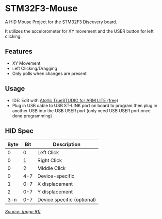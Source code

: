 STM32F3-Mouse
=============

A HID Mouse Project for the STM32F3 Discovery board.

It utilizes the accelorometer for XY movement and the USER button for left clicking.

Features
--------
* XY Movement
* Left Clicking/Dragging
* Only polls when changes are present

Usage
--------
* IDE: Edit with [Atollic TrueSTUDIO for ARM LITE (free)](http://www.atollic.com/index.php/download/truestudio-for-arm)
* Plug in USB cable to USB ST-LINK port on board to program then plug in another USB into the USB USER port (only need USB USER port once done programming)

HID Spec
--------
| Byte  | Bit  | Description                  |
| ----- | ---- | ---------------------------- |
| 0     | 0    | Left Click                   |
| 0     | 1    | Right Click                  |
| 0     | 2    | Middle Click                 |
| 0     | 4-7  | Device-specific              |
| 1     | 0-7  | X displacement               |
| 2     | 0-7  | Y displacement               |
| 3-n   | 0-7  | Device specific (optional)   |
*[Source: (page 61)](http://www.usb.org/developers/devclass_docs/HID1_11.pdf)*
